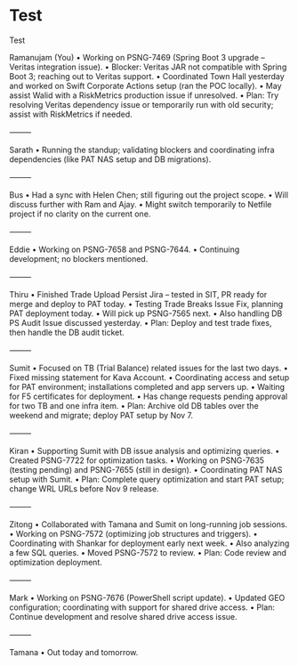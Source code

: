 # Test
Test

Ramanujam (You)
	•	Working on PSNG-7469 (Spring Boot 3 upgrade – Veritas integration issue).
	•	Blocker: Veritas JAR not compatible with Spring Boot 3; reaching out to Veritas support.
	•	Coordinated Town Hall yesterday and worked on Swift Corporate Actions setup (ran the POC locally).
	•	May assist Walid with a RiskMetrics production issue if unresolved.
	•	Plan: Try resolving Veritas dependency issue or temporarily run with old security; assist with RiskMetrics if needed.

⸻

Sarath
	•	Running the standup; validating blockers and coordinating infra dependencies (like PAT NAS setup and DB migrations).

⸻

Bus
	•	Had a sync with Helen Chen; still figuring out the project scope.
	•	Will discuss further with Ram and Ajay.
	•	Might switch temporarily to Netfile project if no clarity on the current one.

⸻

Eddie
	•	Working on PSNG-7658 and PSNG-7644.
	•	Continuing development; no blockers mentioned.

⸻

Thiru
	•	Finished Trade Upload Persist Jira – tested in SIT, PR ready for merge and deploy to PAT today.
	•	Testing Trade Breaks Issue Fix, planning PAT deployment today.
	•	Will pick up PSNG-7565 next.
	•	Also handling DB PS Audit Issue discussed yesterday.
	•	Plan: Deploy and test trade fixes, then handle the DB audit ticket.

⸻

Sumit
	•	Focused on TB (Trial Balance) related issues for the last two days.
	•	Fixed missing statement for Kava Account.
	•	Coordinating access and setup for PAT environment; installations completed and app servers up.
	•	Waiting for F5 certificates for deployment.
	•	Has change requests pending approval for two TB and one infra item.
	•	Plan: Archive old DB tables over the weekend and migrate; deploy PAT setup by Nov 7.

⸻

Kiran
	•	Supporting Sumit with DB issue analysis and optimizing queries.
	•	Created PSNG-7722 for optimization tasks.
	•	Working on PSNG-7635 (testing pending) and PSNG-7655 (still in design).
	•	Coordinating PAT NAS setup with Sumit.
	•	Plan: Complete query optimization and start PAT setup; change WRL URLs before Nov 9 release.

⸻

Zitong
	•	Collaborated with Tamana and Sumit on long-running job sessions.
	•	Working on PSNG-7572 (optimizing job structures and triggers).
	•	Coordinating with Shankar for deployment early next week.
	•	Also analyzing a few SQL queries.
	•	Moved PSNG-7572 to review.
	•	Plan: Code review and optimization deployment.

⸻

Mark
	•	Working on PSNG-7676 (PowerShell script update).
	•	Updated GEO configuration; coordinating with support for shared drive access.
	•	Plan: Continue development and resolve shared drive access issue.

⸻

Tamana
	•	Out today and tomorrow.
